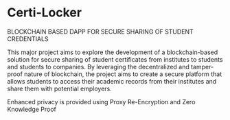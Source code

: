 # Certi-Locker
BLOCKCHAIN BASED DAPP FOR SECURE SHARING OF STUDENT CREDENTIALS

This major project aims to explore the development of a blockchain-based solution for secure sharing of student certificates from institutes to students and students to companies. By leveraging the decentralized and tamper-proof nature of blockchain, the project aims to create a secure platform that allows students to access their academic records from their institutes and share them with potential employers. 

Enhanced privacy is provided using Proxy Re-Encryption and Zero Knowledge Proof
